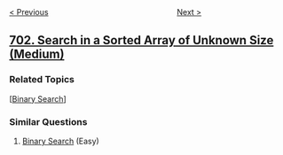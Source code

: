 <!--|This file generated by command(leetcode description); DO NOT EDIT.    |-->
<!--+----------------------------------------------------------------------+-->
<!--|@author    openset <openset.wang@gmail.com>                           |-->
<!--|@link      https://github.com/openset                                 |-->
<!--|@home      https://github.com/openset/leetcode                        |-->
<!--+----------------------------------------------------------------------+-->

[< Previous](https://github.com/openset/leetcode/tree/master/problems/insert-into-a-binary-search-tree "Insert into a Binary Search Tree")
　　　　　　　　　　　　　　　　
[Next >](https://github.com/openset/leetcode/tree/master/problems/kth-largest-element-in-a-stream "Kth Largest Element in a Stream")

## [702. Search in a Sorted Array of Unknown Size (Medium)](https://leetcode.com/problems/search-in-a-sorted-array-of-unknown-size "搜索长度未知的有序数组")



### Related Topics
  [[Binary Search](https://github.com/openset/leetcode/tree/master/tag/binary-search/README.md)]

### Similar Questions
  1. [Binary Search](https://github.com/openset/leetcode/tree/master/problems/binary-search) (Easy)
